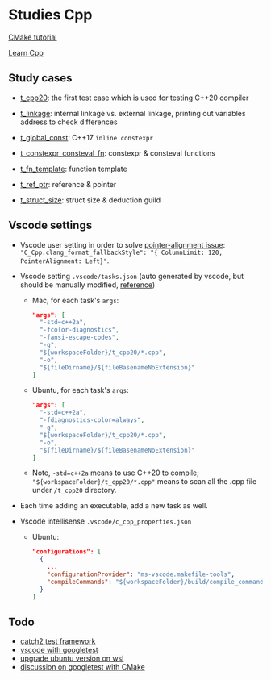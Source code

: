 # Studies Cpp

[CMake tutorial](https://cmake.org/cmake/help/latest/guide/tutorial/index.html)

[Learn Cpp](https://www.learncpp.com/)

## Study cases

- [t_cpp20](./t_cpp20/main.cpp): the first test case which is used for testing C++20 compiler

- [t_linkage](./t_linkage/main.cpp): internal linkage vs. external linkage, printing out variables address to check differences

- [t_global_const](./t_global_const/main.cpp): C++17 `inline constexpr`

- [t_constexpr_consteval_fn](./t_constexpr_consteval_fn/main.cpp): constexpr & consteval functions

- [t_fn_template](./t_fn_template/main.cpp): function template

- [t_ref_ptr](./t_ref_ptr/main.cpp): reference & pointer

- [t_struct_size](./t_struct_size/main.cpp): struct size & deduction guild

## Vscode settings

- Vscode user setting in order to solve [pointer-alignment issue](https://stackoverflow.com/a/52200544): `"C_Cpp.clang_format_fallbackStyle": "{ ColumnLimit: 120, PointerAlignment: Left}"`.

- Vscode setting `.vscode/tasks.json` (auto generated by vscode, but should be manually modified, [reference](https://www.cnblogs.com/gundam00/p/13447602.html))

  - Mac, for each task's `args`:

    ```json
    "args": [
      "-std=c++2a",
      "-fcolor-diagnostics",
      "-fansi-escape-codes",
      "-g",
      "${workspaceFolder}/t_cpp20/*.cpp",
      "-o",
      "${fileDirname}/${fileBasenameNoExtension}"
    ]
    ```

  - Ubuntu, for each task's `args`:

    ```json
    "args": [
      "-std=c++2a",
      "-fdiagnostics-color=always",
      "-g",
      "${workspaceFolder}/t_cpp20/*.cpp",
      "-o",
      "${fileDirname}/${fileBasenameNoExtension}"
    ]
    ```

  - Note, `-std=c++2a` means to use C++20 to compile; `"${workspaceFolder}/t_cpp20/*.cpp"` means to scan all the .cpp file under `/t_cpp20` directory.

- Each time adding an executable, add a new task as well.

- Vscode intellisense `.vscode/c_cpp_properties.json`

  - Ubuntu:

    ```json
    "configurations": [
      {
        ...
        "configurationProvider": "ms-vscode.makefile-tools",
        "compileCommands": "${workspaceFolder}/build/compile_commands.json"
      }
    ]
    ```

## Todo

- [catch2 test framework](https://github.com/catchorg/Catch2)
- [vscode with googletest](https://computingonplains.wordpress.com/building-c-applications-with-visual-studio-code-unit-testing-with-googletest/)
- [upgrade ubuntu version on wsl](https://dev.to/equiman/upgrade-ubuntu-version-on-wsl-3h10)
- [discussion on googletest with CMake](https://stackoverflow.com/questions/62910867/how-to-run-tests-and-debug-google-test-project-in-vs-code)

